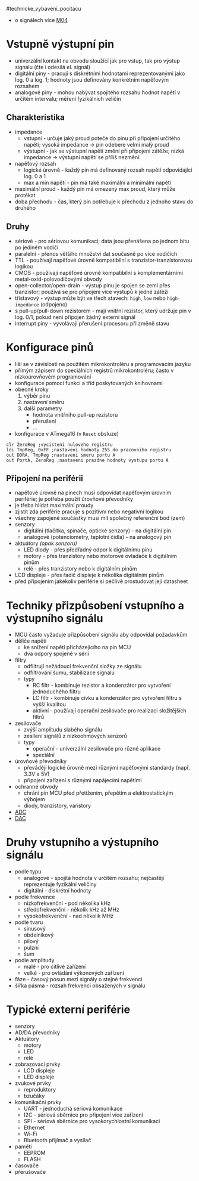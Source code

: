 #technicke_vybaveni_pocitacu 
* o signálech více [M04](obsidian://open?vault=E3A&file=TVP%2FMO4%20Sign%C3%A1ly)
# Vstupně výstupní pin
* univerzální kontakt na obvodu sloužící jak pro vstup, tak pro výstup signálu (čte i odesílá el. signál)
* digitální piny - pracují s diskrétními hodnotami reprezentovanými jako log. 0 a log. 1; hodnoty jsou definovány konkrétním napěťovým rozsahem
* analogové piny - mohou nabývat spojitého rozsahu hodnot napětí v určitém intervalu; měření fyzikálních veličin
## Charakteristika
* impedance
	* vstupní - určuje jaký proud poteče do pinu při připojení určitého napětí; vysoká impedance → pin odebere velmi malý proud
	* výstupní - jak se výstupní napětí změní při připojení zátěže; nízká impedance → výstupní napětí se příliš nezmění
* napěťový rozsah
	* logické úrovně - každý pin má definovaný rozsah napětí odpovídající log. 0 a 1
	* max a min napětí - pin má také maximální a minimální napětí
* maximální proud - každý pin má omezený max proud, který může protékat
* doba přechodu - čas, který pin potřebuje k přechodu z jednoho stavu do druhého
## Druhy
* sériové - pro sériovou komunikaci; data jsou přenášena po jednom bitu po jediném vodiči
* paralelní - přenos většího množství dat současně po více vodičích
* TTL - používají napěťové úrovně kompatibilní s tranzistor-tranzistorovou logikou
* CMOS - používají napěťové úrovně kompatibilní s komplementárními metal-oxid-polovodičovými obvody
* open-collector/open-drain - výstup pinu je spojen se zemí přes tranzistor; používá se pro připojení více výstupů k jedné zátěži
* třístavový - výstup může být ve třech stavech: `high`, `low` nebo `high-impedance` (odpojeno)
* s pull-up/pull-down rezistorem - mají vnitřní rezistor, který udržuje pin v log. 0/1, pokud není připojen žádný externí signál
* interrupt piny - vyvolávají přerušení procesoru při změně stavu
# Konfigurace pinů
* liší se v závislosti na použitém mikrokontroléru a programovacím jazyku
* přímým zápisem do speciálních registrů mikrokontroléru; často v nízkoúrovňovém programování
* konfigurace pomocí funkcí a tříd poskytovaných knihovnami
* obecné kroky
	1) výběr pinu
	2) nastavení směru
	3) další parametry
		* hodnota vnitřního pull-up rezistoru
		* přerušení
		* ...
* konfigurace v ATmega16 (v `Reset` obsluze)

```assembly
clr ZeroReg ;vycisteni nuloveho registru
ldi	TmpReg, 0xFF ;nastaveni hodnoty 255 do pracovniho registru
out	DDRA, TmpReg ;nastaveni smeru portu A
out	PortA, ZeroReg ;nastaveni prazdne hodnoty vystupu portu A
```

## Připojení na periférii
* napěťové úrovně na pinech musí odpovídat napěťovým úrovním periférie; je potřeba použít úrovňové převodníky
* je třeba hlídat maximální proudy
* zjistit zda periférie pracuje s pozitivní nebo negativní logikou
* všechny zapojené součástky musí mít společný referenční bod (zem)
* senzory
	* digitální (tlačítka, spínače, optické senzory) - na digitální pin
	* analogové (potenciometry, teplotní čidla) - na analogový pin
* aktuátory *(opak senzoru)*
	* LED diody - přes předřadný odpor k digitálnímu pinu
	* motory - přes tranzistory nebo motorové ovladače k digitálním pinům
	* relé - přes tranzistory nebo k digitálním pinům
* LCD displeje - přes řadič displeje k několika digitálním pinům
* před připojením jakékoliv periférie si pečlivě prostudovat její datasheet
# Techniky přizpůsobení vstupního a výstupního signálu
* MCU často vyžaduje přizpůsobení signálu aby odpovídal požadavkům
* děliče napětí
	* ke snížení napětí přicházejícího na pin MCU
	* dva odpory spojené v sérii
* filtry
	* odfiltrují nežádoucí frekvenční složky ze signálu
	* odfiltrování šumu, stabilizace signálu
	* typy
		* RC filtr - kombinuje rezistor a kondenzátor pro vytvoření jednoduchého filtru
		* LC filtr - kombinuje cívku a kondenzátor pro vytvoření filtru s vyšší kvalitou
		* aktivní - používají operační zesilovače pro realizaci složitějších filtrů
* zesilovače
	* zvýší amplitudu slabého signálu
	* zesílení signálů z nízkoohmových senzorů
	* typy
		* operační - univerzální zesilovače pro různé aplikace
		* speciální
* úrovňové převodníky
	* převádějí logické úrovně mezi různými napěťovými standardy (např. 3.3V a 5V)
	* připojení zařízení s různými napájecími napětími
* ochranné obvody
	* chrání pin MCU před přetížením, přepětím a elektrostatickým výbojem
	* diody, tranzistory, varistory
* [ADC](obsidian://open?vault=E3A&file=TVP%2FMO4%20Sign%C3%A1ly%23AD)
* [DAC](obsidian://open?vault=E3A&file=TVP%2FMO4%20Sign%C3%A1ly%23DA)
# Druhy vstupního a výstupního signálu
* podle typu
	* analogové - spojitá hodnota v určitém rozsahu; nejčastěji reprezentuje fyzikální veličiny
	* digitální - diskrétní hodnoty
* podle frekvence
	* nízkofrekvenční - pod několika kHz
	* středofrekvenční - několik kHz až MHz
	* vysokofrekvenční - nad několik MHz
* podle tvaru
	* sinusový
	* obdelníkový
	* pilový
	* pulzní
	* šum
* podle amplitudy
	* malé - pro citlivé zařízení
	* velké - pro ovládání výkonových zařízení
* fáze - časový posun mezi signály o stejné frekvenci
* šířka pásma - rozsah frekvencí obsažených v signálu
# Typické externí periférie
* senzory
* AD/DA převodníky
* Aktuátory
	* motory
	* LED
	* relé
* zobrazovací prvky
	* LCD displeje
	* LED displeje
* zvukové prvky
	* reproduktory
	* bzučáky
* komunikační prvky
	* UART - jednoduchá sériová komunikace
	* I2C - sériová sběrnice pro připojení více zařízení
	* SPI - sériová sběrnice pro vysokorychlostní komunikaci
	* Ethernet
	* Wi-Fi
	* Bluetooth přijímač a vysílač
* paměti
	* EEPROM
	* FLASH
* časovače
* přerušovače